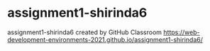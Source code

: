 # assignment1-shirinda6
assignment1-shirinda6 created by GitHub Classroom
 https://web-development-environments-2021.github.io/assignment1-shirinda6/
